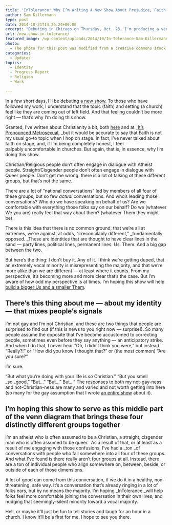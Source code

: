 ```yaml
---
title: 'InTolerance: Why I’m Writing A New Show About Prejudice, Faith, and Identity'
author: Sam Killermann
type: post
date: 2014-10-21T14:26:24+00:00
excerpt: "Debuting in Chicago on Thursday, Oct. 23, I'm producing a very-new new show that's open to the public."
url: /new-show-in-tolerance/
featured_image: /wp-content/uploads/2014/10/In-Tolerance-Sam-Killermann-Show.png
photo:
  - The photo for this post was modified from a creative commons stock image.
categories:
  - Updates
topics:
  - Identity
  - Progress Report
  - Religion
  - Work

---
```

In a few short days, I&#8217;ll be debuting <a href="http://tolerance.in" target="_blank">a new show</a>. To those who have followed my work, I understand that the topic (faith) and setting (a church) feel like they are coming out of left field. And that feeling couldn&#8217;t be more right &#8212; that&#8217;s why I&#8217;m doing this show.

Granted, I&#8217;ve written about Christianity a bit, both <a href="/i-dont-believe-in-god/" target="_blank">here</a> and at _<a href="http://itspronouncedmetrosexual.com/tag/christianity/" target="_blank">It&#8217;s Pronounced Metrosexual</a>, _but it would be accurate to say that <span style="text-decoration: underline;">F</span>aith is not my usual go-to topic when I hop on stage. In fact, I&#8217;ve never talked about faith on stage, and, if I&#8217;m being completely honest, I feel palpably uncomfortable in churches. But again, that is, in essence, why I&#8217;m doing this show.

Christian/Religious people don&#8217;t often engage in dialogue with Atheist people. Straight/Cisgender people don&#8217;t often engage in dialogue with Queer people. Don&#8217;t get me wrong: there is a lot of talking _at_ these different groups, but that&#8217;s not the same.

There are a lot of &#8220;national conversations&#8221; led by members of all four of these groups, but so few _actual_ conversations. And who&#8217;s leading those conversations? Who do we have speaking on behalf of us? Are we comfortable with everything those folks say on our behalf? Do we (whatever We you are) really feel that way about them? (whatever Them they might be).

There is this idea that there is no common ground, that we&#8217;re all at extremes, we&#8217;re against, at odds, &#8220;irreconcilably different,&#8221; _fundamentally opposed. _These are identities that are thought to have clear lines in the sand &#8212; party lines, political lines, permanent lines. Us. Them. And a big gap between the two.

But here&#8217;s the thing: I don&#8217;t buy it. Any of it. I think we&#8217;re getting duped, that an extremely vocal minority is misrepresenting the majority, and that we&#8217;re more alike than we are different &#8212; at least where it counts. From my perspective, it&#8217;s becoming more and more clear that&#8217;s the case. But I&#8217;m aware of how odd my perspective is at times. I&#8217;m hoping this show will help <a title="Making a Bigger “Us” and a Smaller “Them”" href="/us-vs-them/" target="_blank">build a bigger Us and a smaller Them</a>.

## There&#8217;s this thing about me &#8212; about my identity &#8212; that mixes people&#8217;s signals

I&#8217;m not gay and I&#8217;m not Christian, and these are two things that people are surprised to find out (if this is news to you right now &#8212; surprise!). So many people assume the opposite that I&#8217;ve become accustomed to correcting people, sometimes even before they say anything &#8212; an anticipatory strike. And when I do that, I never hear &#8220;Oh, I didn&#8217;t think you were,&#8221; but instead &#8220;Really?!&#8221; or &#8220;How did you know I thought that?&#8221; or (the most common) &#8220;Are you sure?&#8221;

I&#8217;m sure.

&#8220;But what you&#8217;re doing with your life is _so_ Christian.&#8221; &#8220;But you smell _so _good.&#8221; &#8220;But&#8230;&#8221; &#8220;But&#8230;&#8221; But&#8230;&#8221; The responses to both my not-gay-ness and not-Christian-ness are many and varied and not worth getting into here (so many for the gay assumption that I wrote <a href="http://metrosam.com" target="_blank">an entire show</a> about it).

## I&#8217;m hoping this show to serve as this middle part of the venn diagram that brings these four distinctly different groups together

I&#8217;m an atheist who is often assumed to be a Christian, a straight, cisgender man who is often assumed to be queer.  As a result of that, or at least as a result of me engaging with those confusions, I&#8217;ve had a _ton _of conversations with people who fall somewhere into all four of these groups. And what I&#8217;ve found is there really aren&#8217;t four groups at all. Instead, there are a ton of individual people who align somewhere on, between, beside, or outside of each of those dimensions.

A lot of good can come from this conversation, if we do it in a healthy, non-threatening, safe way. It&#8217;s a conversation that&#8217;s already ringing in a lot of folks ears, but by no means the majority. I&#8217;m hoping _InTolerance _will help folks feel more comfortable joining the conversation in their own lives, and nudging that seemingly-silent minority toward a vocal majority.

Hell, or maybe it&#8217;ll just be fun to tell stories and laugh for an hour in a church. I know it&#8217;ll be a first for me. I hope to see you there.